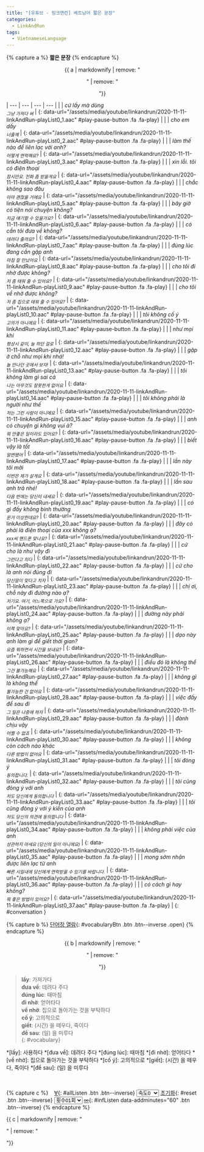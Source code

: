 ```yaml
---
title: "[유튜브 - 링크앤런] 베트남어 짧은 문장"
categories:
  - LinkAndRun
tags:
  - VietnameseLanguage
---
```


{% capture a %}
**짧은 문장**
{% endcapture %}
<div class="notice--danger" style="text-align: center;">
{{ a | markdownify | remove: "<p>" | remove: "</p>"}}
</div>

| --- | --- | --- | --- |
| | *cứ lấy mà dùng<br /><sub>그냥 가져다 써</sub>* | [](#){: data-url="/assets/media/youtube/linkandrun/2020-11-11-linkAndRun-playList0_1.aac" #play-pause-button .fa .fa-play} |
| | *cho em dấy<br /><sub>너줄께</sub>* | [](#){: data-url="/assets/media/youtube/linkandrun/2020-11-11-linkAndRun-playList0_2.aac" #play-pause-button .fa .fa-play} |
| | *làm thế nào để liên lạc với anh?<br /><sub>어떻게 연락해요?</sub>* | [](#){: data-url="/assets/media/youtube/linkandrun/2020-11-11-linkAndRun-playList0_3.aac" #play-pause-button .fa .fa-play} |
| | *xin lỗi. tôi có điện thoại<br /><sub>잠시만요. 전화 좀 받을게요</sub>* | [](#){: data-url="/assets/media/youtube/linkandrun/2020-11-11-linkAndRun-playList0_4.aac" #play-pause-button .fa .fa-play} |
| | *chắc không sao đâu<br /><sub>아마 괜찮을 거에요</sub>* | [](#){: data-url="/assets/media/youtube/linkandrun/2020-11-11-linkAndRun-playList0_5.aac" #play-pause-button .fa .fa-play} |
| | *bây giờ có tiện nói chuyện không?<br /><sub>지금 얘기할 수 있을가요?</sub>* | [](#){: data-url="/assets/media/youtube/linkandrun/2020-11-11-linkAndRun-playList0_6.aac" #play-pause-button .fa .fa-play} |
| | *có cần tôi đưa về không?<br /><sub>데려다 줄까요?</sub>* | [](#){: data-url="/assets/media/youtube/linkandrun/2020-11-11-linkAndRun-playList0_7.aac" #play-pause-button .fa .fa-play} |
| | *đúng lúc đang cần gặp anh<br /><sub>마침 잘 만났어요</sub>* | [](#){: data-url="/assets/media/youtube/linkandrun/2020-11-11-linkAndRun-playList0_8.aac" #play-pause-button .fa .fa-play} |
| | *cho tôi đi nhờ được không?<br /><sub>저 좀 태워 줄 수 있어요?</sub>* | [](#){: data-url="/assets/media/youtube/linkandrun/2020-11-11-linkAndRun-playList0_9.aac" #play-pause-button .fa .fa-play} |
| | *cho tôi về nhờ được không?<br /><sub>저 좀 집으로 태워 줄 수 있어요?</sub>* | [](#){: data-url="/assets/media/youtube/linkandrun/2020-11-11-linkAndRun-playList0_10.aac" #play-pause-button .fa .fa-play} |
| | *tôi không cố ý<br /><sub>고의가 아니에요</sub>* | [](#){: data-url="/assets/media/youtube/linkandrun/2020-11-11-linkAndRun-playList0_11.aac" #play-pause-button .fa .fa-play} |
| | *như mọi khi<br /><sub>평상시 같이, 늘 하던 걸로</sub>* | [](#){: data-url="/assets/media/youtube/linkandrun/2020-11-11-linkAndRun-playList0_12.aac" #play-pause-button .fa .fa-play} |
| | *gặp ở chỗ như mọi khi nhá!<br /><sub>늘 만나던 곳에서 보자!</sub>* | [](#){: data-url="/assets/media/youtube/linkandrun/2020-11-11-linkAndRun-playList0_13.aac" #play-pause-button .fa .fa-play} |
| | *tôi không làm gì sai cả<br /><sub>나는 아무것도 잘못한게 없어요</sub>* | [](#){: data-url="/assets/media/youtube/linkandrun/2020-11-11-linkAndRun-playList0_14.aac" #play-pause-button .fa .fa-play} |
| | *tôi không phải là người như thế<br /><sub>저는 그런 사람이 아니에요</sub>* | [](#){: data-url="/assets/media/youtube/linkandrun/2020-11-11-linkAndRun-playList0_15.aac" #play-pause-button .fa .fa-play} |
| | *anh có chuyện gì không vui à?<br /><sub>뭐 안좋은 일이라도 있어요?</sub>* | [](#){: data-url="/assets/media/youtube/linkandrun/2020-11-11-linkAndRun-playList0_16.aac" #play-pause-button .fa .fa-play} |
| | *biết vậy là tốt<br /><sub>알면됐어</sub>* | [](#){: data-url="/assets/media/youtube/linkandrun/2020-11-11-linkAndRun-playList0_17.aac" #play-pause-button .fa .fa-play} |
| | *lần này tôi mời<br /><sub>이번은 제가 살게요</sub>* | [](#){: data-url="/assets/media/youtube/linkandrun/2020-11-11-linkAndRun-playList0_18.aac" #play-pause-button .fa .fa-play} |
| | *lần sau anh trả nhé!<br /><sub>다음 번에는 당신이 내세요</sub>* | [](#){: data-url="/assets/media/youtube/linkandrun/2020-11-11-linkAndRun-playList0_19.aac" #play-pause-button .fa .fa-play} |
| | *có gì đấy không bình thường<br /><sub>문거 이상한데요?</sub>* | [](#){: data-url="/assets/media/youtube/linkandrun/2020-11-11-linkAndRun-playList0_20.aac" #play-pause-button .fa .fa-play} |
| | *đây có phải là điện thoại của xxx không ạ?<br /><sub>xxx씨 핸드폰 맞나요?</sub>* | [](#){: data-url="/assets/media/youtube/linkandrun/2020-11-11-linkAndRun-playList0_21.aac" #play-pause-button .fa .fa-play} |
| | *cứ cho là như vậy đi<br /><sub>그런다고 치다</sub>* | [](#){: data-url="/assets/media/youtube/linkandrun/2020-11-11-linkAndRun-playList0_22.aac" #play-pause-button .fa .fa-play} |
| | *cứ cho là anh nói đúng đi<br /><sub>당신말이 맞다고 치자</sub>* | [](#){: data-url="/assets/media/youtube/linkandrun/2020-11-11-linkAndRun-playList0_23.aac" #play-pause-button .fa .fa-play} |
| | *chị ơi, chỗ này đi đường nào ạ?<br /><sub>저기요. 여기, 어느쪽으로 가요?</sub>* | [](#){: data-url="/assets/media/youtube/linkandrun/2020-11-11-linkAndRun-playList0_24.aac" #play-pause-button .fa .fa-play} |
| | *đường này phải không ạ?<br /><sub>이쪽 맞아요?</sub>* | [](#){: data-url="/assets/media/youtube/linkandrun/2020-11-11-linkAndRun-playList0_25.aac" #play-pause-button .fa .fa-play} |
| | *dạo này anh làm gì để giết thời gian?<br /><sub>요즘 뭐하면서 시간을 보내요?</sub>* | [](#){: data-url="/assets/media/youtube/linkandrun/2020-11-11-linkAndRun-playList0_26.aac" #play-pause-button .fa .fa-play} |
| | *điều đó là không thể<br /><sub>그건 불가능해요</sub>* | [](#){: data-url="/assets/media/youtube/linkandrun/2020-11-11-linkAndRun-playList0_27.aac" #play-pause-button .fa .fa-play} |
| | *không gì là không thể<br /><sub>불가능한 건 없어요</sub>* | [](#){: data-url="/assets/media/youtube/linkandrun/2020-11-11-linkAndRun-playList0_28.aac" #play-pause-button .fa .fa-play} |
| | *việc đấy để sau đi<br /><sub>그 일은 나중에 하자</sub>* | [](#){: data-url="/assets/media/youtube/linkandrun/2020-11-11-linkAndRun-playList0_29.aac" #play-pause-button .fa .fa-play} |
| | *đành chịu vậy<br /><sub>어쩔 수 없죠</sub>* | [](#){: data-url="/assets/media/youtube/linkandrun/2020-11-11-linkAndRun-playList0_30.aac" #play-pause-button .fa .fa-play} |
| | *không còn cách nào khác<br /><sub>다른 방법이 없어요</sub>* | [](#){: data-url="/assets/media/youtube/linkandrun/2020-11-11-linkAndRun-playList0_31.aac" #play-pause-button .fa .fa-play} |
| | *tôi đòng ý<br /><sub>동의합니다.</sub>* | [](#){: data-url="/assets/media/youtube/linkandrun/2020-11-11-linkAndRun-playList0_32.aac" #play-pause-button .fa .fa-play} |
| | *tôi cũng đòng ý với anh<br /><sub>저도 당신에게 동의합니다</sub>* | [](#){: data-url="/assets/media/youtube/linkandrun/2020-11-11-linkAndRun-playList0_33.aac" #play-pause-button .fa .fa-play} |
| | *tôi cũng đòng ý với ý kiến của anh<br /><sub>저도 당신의 의견에 동의합니다</sub>* | [](#){: data-url="/assets/media/youtube/linkandrun/2020-11-11-linkAndRun-playList0_34.aac" #play-pause-button .fa .fa-play} |
| | *không phải việc của anh<br /><sub>상관하지 마세요 (당신의 일이 아니에요)</sub>* | [](#){: data-url="/assets/media/youtube/linkandrun/2020-11-11-linkAndRun-playList0_35.aac" #play-pause-button .fa .fa-play} |
| | *mong sớm nhận được liên lạc từ anh<br /><sub>빠른 시일내에 당신에게 연락받을 수 있기를 바랍니다.</sub>* | [](#){: data-url="/assets/media/youtube/linkandrun/2020-11-11-linkAndRun-playList0_36.aac" #play-pause-button .fa .fa-play} |
| | *có cách gì hay không?<br /><sub>뭐 좋은 방법이 있어요?</sub>* | [](#){: data-url="/assets/media/youtube/linkandrun/2020-11-11-linkAndRun-playList0_37.aac" #play-pause-button .fa .fa-play} |
{: #conversation }

{% capture b %} 
[단어장 열람](#){: #vocabularyBtn .btn .btn--inverse .open}
{% endcapture %}
<div class="notice--warning" style="text-align: center;">
{{ b | markdownify | remove: "<p>" | remove: "</p>"}}
</div>

> **lấy**: 가져가다  
> **đưa về**: 데려다 주다  
> **đúng lúc**:  때마침  
> **đi nhờ**:  얻어타다  
> **về nhờ**:  집으로 돌아가는 것을 부탁하다  
> **cố ý**:  고의적으로  
> **giết**: (시간) 을 떼우다, 죽이다  
> **để sau**: (일) 을 미루다  
{: #vocabulary}

*[lấy]: 사용하다
*[đưa về]: 데려다 주다
*[đúng lúc]:  때마침
*[đi nhờ]:  얻어타다
*[về nhờ]:  집으로 돌아가는 것을 부탁하다
*[cố ý]:  고의적으로
*[giết]: (시간) 을 떼우다, 죽이다
*[để sau]: (일) 을 미루다

{% capture c %}
  ![](/assets/images/empty.png)
  [∀](#){: #allListen .btn .btn--inverse}
  <select id="playbackspeed">
    <option value="1.0">속도0</option>
    <option value="0.75">속도-1</option>
    <option value="0.5">속도-2</option>
  </select>
  [초기화](#){: #reset .btn .btn--inverse}
  <select id="ringsToPlay">
    <option value="1">횟수01회</option>
    <option value="2">횟수02회</option>
    <option value="3">횟수03회</option>
    <option value="4">횟수04회</option>
    <option value="5">횟수05회</option>
    <option value="7">횟수07회</option>
    <option value="10">횟수10회</option>
  </select>
  [∞](#){: #infListen data-addminutes="60" .btn .btn--inverse}
{% endcapture %}

<div id="fixedBtn">
  <div class="inner">
  {{ c | markdownify | remove: "<p>" | remove: "</p>"}}
  </div>
</div>

<div id="business0" style="display: none;"></div>